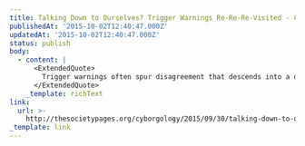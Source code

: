 ```yaml
---
title: Talking Down to Ourselves? Trigger Warnings Re-Re-Re-Visited - Cyborgology
publishedAt: '2015-10-02T12:40:47.000Z'
updatedAt: '2015-10-02T12:40:47.000Z'
status: publish
body:
  - content: |
      <ExtendedQuote>
        Trigger warnings often spur disagreement that descends into a discussion of the warning itself, rather than the content. But what causes this divisiveness in the first place? I believe that trigger warnings are divisive because they suggest that we are responsible to each other to foster an environment of mutual respect, because they demand that we empathize with individuals in ways that, as Davis points out, we cannot predict or imagine. This responsibility and act of empathy is absolutely counter to the dominant neoliberal paradigm of individual responsibility and unmitigated competition that informs so much of our social imaginary. The idea that your pain might be, at least in part, my fault because I failed to do something as basic as type a few extra words in a syllabus is anathema to a culture that expects us all to train ourselves to be savvy consumers with bootstraps made for pulling.
      </ExtendedQuote>
    _template: richText
link:
  url: >-
    http://thesocietypages.org/cyborgology/2015/09/30/talking-down-to-ourselves-trigger-warnings-re-re-re-visited/
_template: link
---
```


